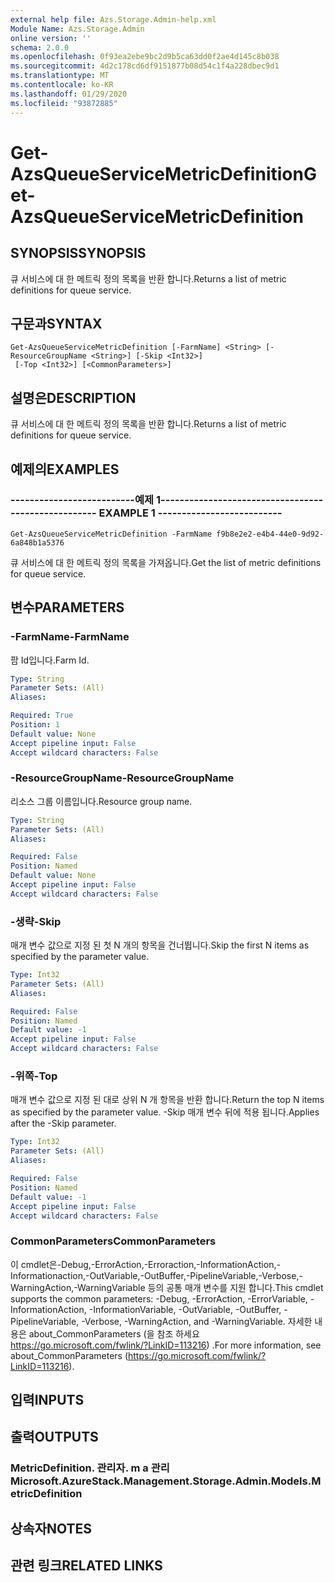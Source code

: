 ```yaml
---
external help file: Azs.Storage.Admin-help.xml
Module Name: Azs.Storage.Admin
online version: ''
schema: 2.0.0
ms.openlocfilehash: 0f93ea2ebe9bc2d9b5ca63dd0f2ae4d145c8b038
ms.sourcegitcommit: 4d2c178cd6df9151877b08d54c1f4a228dbec9d1
ms.translationtype: MT
ms.contentlocale: ko-KR
ms.lasthandoff: 01/29/2020
ms.locfileid: "93872885"
---
```

# <span data-ttu-id="07fde-101">Get-AzsQueueServiceMetricDefinition</span><span class="sxs-lookup"><span data-stu-id="07fde-101">Get-AzsQueueServiceMetricDefinition</span></span>

## <span data-ttu-id="07fde-102">SYNOPSIS</span><span class="sxs-lookup"><span data-stu-id="07fde-102">SYNOPSIS</span></span>
<span data-ttu-id="07fde-103">큐 서비스에 대 한 메트릭 정의 목록을 반환 합니다.</span><span class="sxs-lookup"><span data-stu-id="07fde-103">Returns a list of metric definitions for queue service.</span></span>

## <span data-ttu-id="07fde-104">구문과</span><span class="sxs-lookup"><span data-stu-id="07fde-104">SYNTAX</span></span>

```
Get-AzsQueueServiceMetricDefinition [-FarmName] <String> [-ResourceGroupName <String>] [-Skip <Int32>]
 [-Top <Int32>] [<CommonParameters>]
```

## <span data-ttu-id="07fde-105">설명은</span><span class="sxs-lookup"><span data-stu-id="07fde-105">DESCRIPTION</span></span>
<span data-ttu-id="07fde-106">큐 서비스에 대 한 메트릭 정의 목록을 반환 합니다.</span><span class="sxs-lookup"><span data-stu-id="07fde-106">Returns a list of metric definitions for queue service.</span></span>

## <span data-ttu-id="07fde-107">예제의</span><span class="sxs-lookup"><span data-stu-id="07fde-107">EXAMPLES</span></span>

### <span data-ttu-id="07fde-108">--------------------------예제 1--------------------------</span><span class="sxs-lookup"><span data-stu-id="07fde-108">-------------------------- EXAMPLE 1 --------------------------</span></span>
```
Get-AzsQueueServiceMetricDefinition -FarmName f9b8e2e2-e4b4-44e0-9d92-6a848b1a5376
```

<span data-ttu-id="07fde-109">큐 서비스에 대 한 메트릭 정의 목록을 가져옵니다.</span><span class="sxs-lookup"><span data-stu-id="07fde-109">Get the list of metric definitions for queue service.</span></span>

## <span data-ttu-id="07fde-110">변수</span><span class="sxs-lookup"><span data-stu-id="07fde-110">PARAMETERS</span></span>

### <span data-ttu-id="07fde-111">-FarmName</span><span class="sxs-lookup"><span data-stu-id="07fde-111">-FarmName</span></span>
<span data-ttu-id="07fde-112">팜 Id입니다.</span><span class="sxs-lookup"><span data-stu-id="07fde-112">Farm Id.</span></span>

```yaml
Type: String
Parameter Sets: (All)
Aliases: 

Required: True
Position: 1
Default value: None
Accept pipeline input: False
Accept wildcard characters: False
```

### <span data-ttu-id="07fde-113">-ResourceGroupName</span><span class="sxs-lookup"><span data-stu-id="07fde-113">-ResourceGroupName</span></span>
<span data-ttu-id="07fde-114">리소스 그룹 이름입니다.</span><span class="sxs-lookup"><span data-stu-id="07fde-114">Resource group name.</span></span>

```yaml
Type: String
Parameter Sets: (All)
Aliases: 

Required: False
Position: Named
Default value: None
Accept pipeline input: False
Accept wildcard characters: False
```

### <span data-ttu-id="07fde-115">-생략</span><span class="sxs-lookup"><span data-stu-id="07fde-115">-Skip</span></span>
<span data-ttu-id="07fde-116">매개 변수 값으로 지정 된 첫 N 개의 항목을 건너뜁니다.</span><span class="sxs-lookup"><span data-stu-id="07fde-116">Skip the first N items as specified by the parameter value.</span></span>

```yaml
Type: Int32
Parameter Sets: (All)
Aliases: 

Required: False
Position: Named
Default value: -1
Accept pipeline input: False
Accept wildcard characters: False
```

### <span data-ttu-id="07fde-117">-위쪽</span><span class="sxs-lookup"><span data-stu-id="07fde-117">-Top</span></span>
<span data-ttu-id="07fde-118">매개 변수 값으로 지정 된 대로 상위 N 개 항목을 반환 합니다.</span><span class="sxs-lookup"><span data-stu-id="07fde-118">Return the top N items as specified by the parameter value.</span></span>
<span data-ttu-id="07fde-119">-Skip 매개 변수 뒤에 적용 됩니다.</span><span class="sxs-lookup"><span data-stu-id="07fde-119">Applies after the -Skip parameter.</span></span>

```yaml
Type: Int32
Parameter Sets: (All)
Aliases: 

Required: False
Position: Named
Default value: -1
Accept pipeline input: False
Accept wildcard characters: False
```

### <span data-ttu-id="07fde-120">CommonParameters</span><span class="sxs-lookup"><span data-stu-id="07fde-120">CommonParameters</span></span>
<span data-ttu-id="07fde-121">이 cmdlet은-Debug,-ErrorAction,-Erroraction,-InformationAction,-Informationaction,-OutVariable,-OutBuffer,-PipelineVariable,-Verbose,-WarningAction,-WarningVariable 등의 공통 매개 변수를 지원 합니다.</span><span class="sxs-lookup"><span data-stu-id="07fde-121">This cmdlet supports the common parameters: -Debug, -ErrorAction, -ErrorVariable, -InformationAction, -InformationVariable, -OutVariable, -OutBuffer, -PipelineVariable, -Verbose, -WarningAction, and -WarningVariable.</span></span> <span data-ttu-id="07fde-122">자세한 내용은 about_CommonParameters (을 참조 하세요 https://go.microsoft.com/fwlink/?LinkID=113216) .</span><span class="sxs-lookup"><span data-stu-id="07fde-122">For more information, see about_CommonParameters (https://go.microsoft.com/fwlink/?LinkID=113216).</span></span>

## <span data-ttu-id="07fde-123">입력</span><span class="sxs-lookup"><span data-stu-id="07fde-123">INPUTS</span></span>

## <span data-ttu-id="07fde-124">출력</span><span class="sxs-lookup"><span data-stu-id="07fde-124">OUTPUTS</span></span>

### <span data-ttu-id="07fde-125">MetricDefinition. 관리자. m a 관리</span><span class="sxs-lookup"><span data-stu-id="07fde-125">Microsoft.AzureStack.Management.Storage.Admin.Models.MetricDefinition</span></span>

## <span data-ttu-id="07fde-126">상속자</span><span class="sxs-lookup"><span data-stu-id="07fde-126">NOTES</span></span>

## <span data-ttu-id="07fde-127">관련 링크</span><span class="sxs-lookup"><span data-stu-id="07fde-127">RELATED LINKS</span></span>

